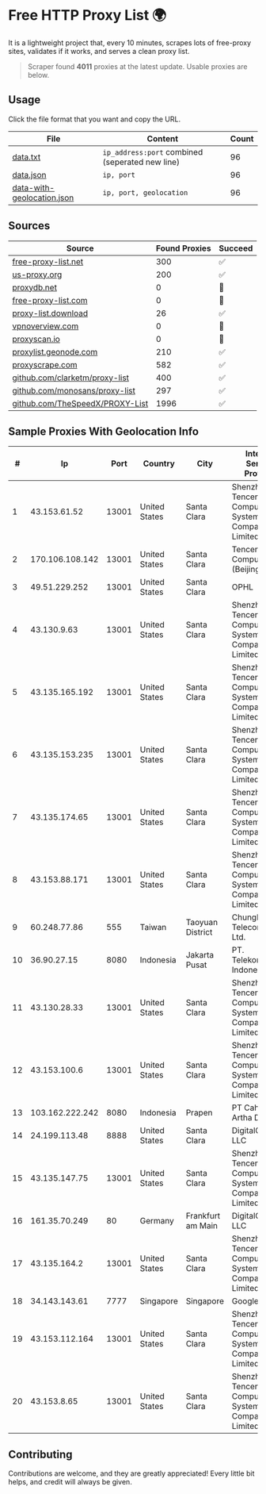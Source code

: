 
# Free HTTP Proxy List 🌍

It is a lightweight project that, every 10 minutes, scrapes lots of free-proxy sites, validates if it works, and serves a clean proxy list.


> Scraper found **4011** proxies at the latest update. Usable proxies are below.

## Usage

Click the file format that you want and copy the URL.


|File|Content|Count|
|----|-------|-----|
|[data.txt](https://raw.githubusercontent.com/themiralay/Proxy-List-World/master/data.txt)|`ip_address:port` combined (seperated new line)|96|
|[data.json](https://raw.githubusercontent.com/themiralay/Proxy-List-World/master/data.json)|`ip, port`|96|
|[data-with-geolocation.json](https://raw.githubusercontent.com/themiralay/Proxy-List-World/master/data-with-geolocation.json)|`ip, port, geolocation`|96|

## Sources

|Source|Found Proxies|Succeed|
|------|-------------|-------|
|[free-proxy-list.net](https://free-proxy-list.net)|300|✅|
|[us-proxy.org](https://www.us-proxy.org)|200|✅|
|[proxydb.net](http://proxydb.net)|0|🚫|
|[free-proxy-list.com](https://free-proxy-list.com/?page=&port=&type%5B%5D=http&type%5B%5D=https&up_time=0&search=Search)|0|🚫|
|[proxy-list.download](https://www.proxy-list.download/HTTP)|26|✅|
|[vpnoverview.com](https://vpnoverview.com/privacy/anonymous-browsing/free-proxy-servers)|0|🚫|
|[proxyscan.io](https://www.proxyscan.io)|0|🚫|
|[proxylist.geonode.com](https://proxylist.geonode.com/api/proxy-list?limit=300&page=1&sort_by=lastChecked&sort_type=desc&protocols=http,https)|210|✅|
|[proxyscrape.com](https://api.proxyscrape.com/v2/?request=displayproxies&protocol=http&timeout=10000&country=all&ssl=all&anonymity=all)|582|✅|
|[github.com/clarketm/proxy-list](https://raw.githubusercontent.com/clarketm/proxy-list/master/proxy-list-raw.txt)|400|✅|
|[github.com/monosans/proxy-list](https://raw.githubusercontent.com/monosans/proxy-list/main/proxies/http.txt)|297|✅|
|[github.com/TheSpeedX/PROXY-List](https://raw.githubusercontent.com/TheSpeedX/PROXY-List/master/http.txt)|1996|✅|


## Sample Proxies With Geolocation Info

|#|Ip|Port|Country|City|Internet Service Provider|
|-|--|----|-------|----|-------------------------|
|1|43.153.61.52|13001|United States|Santa Clara|Shenzhen Tencent Computer Systems Company Limited|
|2|170.106.108.142|13001|United States|Santa Clara|Tencent Cloud Computing (Beijing) Co|
|3|49.51.229.252|13001|United States|Santa Clara|OPHL|
|4|43.130.9.63|13001|United States|Santa Clara|Shenzhen Tencent Computer Systems Company Limited|
|5|43.135.165.192|13001|United States|Santa Clara|Shenzhen Tencent Computer Systems Company Limited|
|6|43.135.153.235|13001|United States|Santa Clara|Shenzhen Tencent Computer Systems Company Limited|
|7|43.135.174.65|13001|United States|Santa Clara|Shenzhen Tencent Computer Systems Company Limited|
|8|43.153.88.171|13001|United States|Santa Clara|Shenzhen Tencent Computer Systems Company Limited|
|9|60.248.77.86|555|Taiwan|Taoyuan District|Chunghwa Telecom Co., Ltd.|
|10|36.90.27.15|8080|Indonesia|Jakarta Pusat|PT. Telekomunikasi Indonesia|
|11|43.130.28.33|13001|United States|Santa Clara|Shenzhen Tencent Computer Systems Company Limited|
|12|43.153.100.6|13001|United States|Santa Clara|Shenzhen Tencent Computer Systems Company Limited|
|13|103.162.222.242|8080|Indonesia|Prapen|PT Cahaya Artha Daya|
|14|24.199.113.48|8888|United States|Santa Clara|DigitalOcean, LLC|
|15|43.135.147.75|13001|United States|Santa Clara|Shenzhen Tencent Computer Systems Company Limited|
|16|161.35.70.249|80|Germany|Frankfurt am Main|DigitalOcean, LLC|
|17|43.135.164.2|13001|United States|Santa Clara|Shenzhen Tencent Computer Systems Company Limited|
|18|34.143.143.61|7777|Singapore|Singapore|Google LLC|
|19|43.153.112.164|13001|United States|Santa Clara|Shenzhen Tencent Computer Systems Company Limited|
|20|43.153.8.65|13001|United States|Santa Clara|Shenzhen Tencent Computer Systems Company Limited|



## Contributing

Contributions are welcome, and they are greatly appreciated! Every
little bit helps, and credit will always be given.

